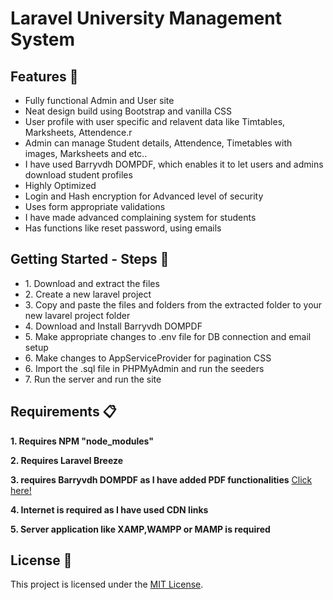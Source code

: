 <h1>Laravel University Management System</h1>

<h2>Features 🚀</h2>

<ul>
  <li>Fully functional Admin and User site</li>
  <li>Neat design build using Bootstrap and vanilla CSS</li>
  <li>User profile with user specific and relavent data like Timtables, Marksheets, Attendence.r</li>
  <li>Admin can manage Student details, Attendence, Timetables with images, Marksheets and etc..</li>
  <li>I have used Barryvdh DOMPDF, which enables it to let users and admins download student profiles</li>
  <li>Highly Optimized</li>
  <li>Login and Hash encryption for Advanced level of security</li>
  <li>Uses form appropriate validations</li>
  <li>I have made advanced complaining system for students</li>
  <li>Has functions like reset password, using emails</li>
</ul>

<h2>Getting Started - Steps 📲</h2>

<ul>
  <li>1. Download and extract the files</li>
  <li>2. Create a new laravel project</li>
  <li>3. Copy and paste the files and folders from the extracted folder to your new lavarel project folder</li>
  <li>4. Download and Install Barryvdh DOMPDF </li>
  <li>5. Make appropriate changes to .env file for DB connection and email setup
  <li>6. Make changes to AppServiceProvider for pagination CSS</li>
  <li>6. Import the .sql file in PHPMyAdmin and run the seeders</li>
  <li>7. Run the server and run the site</li>
</ul>

<h2>Requirements 📋</h2>

<p><strong>1. Requires NPM "node_modules"</strong></p>
<p><strong>2. Requires Laravel Breeze</strong></p>
<p><strong>3. requires Barryvdh DOMPDF as I have added PDF functionalities</strong> <a href="https://github.com/barryvdh/laravel-dompdf">  Click here!</a></p>
<p><strong>4. Internet is required as I have used CDN links</strong></p>
<p><strong>5. Server application like XAMP,WAMPP or MAMP is required</strong></p>

<h2>License 📜</h2>

<p>This project is licensed under the <a href="LICENSE">MIT License</a>.</p>
